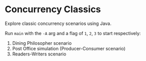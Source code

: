 # Concurrency Classics
Explore classic concurrency scenarios using Java.

Run `main` with the `-A` arg and a flag of `1`, `2`, `3` to start respectively:

1. Dining Philosopher scenario
2. Post Office simulation (Producer-Consumer scenario)
3. Readers-Writers scenario
